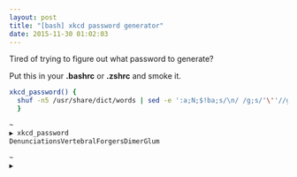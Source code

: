 ```yaml
---
layout: post
title: "[bash] xkcd password generator" 
date: 2015-11-30 01:02:03
---
```


Tired of trying to figure out what password to generate?

Put this in your __.bashrc__ or __.zshrc__ and smoke it.

```bash
xkcd_password() {
  shuf -n5 /usr/share/dict/words | sed -e ':a;N;$!ba;s/\n/ /g;s/'\''//g;s/\b\(.\)/\u\1/g;s/ //g'
  }
```

```bash
~                                                                             ⍉
▶ xkcd_password 
DenunciationsVertebralForgersDimerGlum

~                                                                              
▶ 
```
